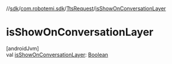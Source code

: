 //[sdk](../../../index.md)/[com.robotemi.sdk](../index.md)/[TtsRequest](index.md)/[isShowOnConversationLayer](is-show-on-conversation-layer.md)

# isShowOnConversationLayer

[androidJvm]\
val [isShowOnConversationLayer](is-show-on-conversation-layer.md): [Boolean](https://kotlinlang.org/api/latest/jvm/stdlib/kotlin/-boolean/index.html)
